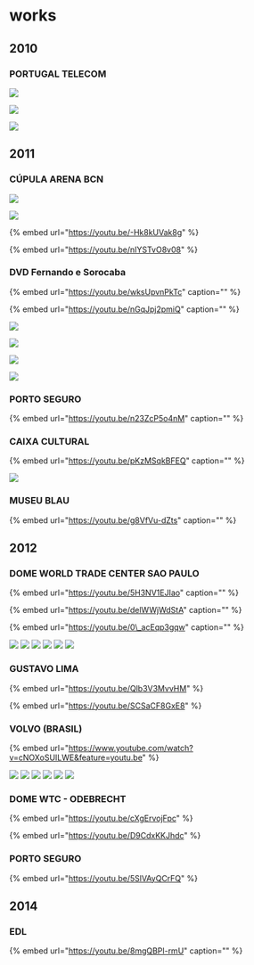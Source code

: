 # works

## 2010

### PORTUGAL TELECOM

![](../../../.gitbook/assets/mf-2010-11-br-portugal-telecom-premio-literatura-02.jpg)

![](../../../.gitbook/assets/mf-2010-11-br-portugal-telecom-premio-literatura-03.jpeg)

![](../../../.gitbook/assets/mf-2010-11-br-portugal-telecom-premio-literatura-01.jpeg)

## 2011

### CÚPULA ARENA BCN

![](../../../.gitbook/assets/mf-2011-07-bcn-cupula-arena-1-.jpg)

![](../../../.gitbook/assets/mf-2011-07-bcn-cupula-arena-5-.jpg)

{% embed url="https://youtu.be/-Hk8kUVak8g" %}

{% embed url="https://youtu.be/nIYSTvO8v08" %}

### DVD Fernando e Sorocaba

{% embed url="https://youtu.be/wksUpvnPkTc" caption="" %}

{% embed url="https://youtu.be/nGqJpj2pmiQ" caption="" %}

![](../../../.gitbook/assets/mf-2011-10-br-dvd-fernando-e-sorocaba-01.jpeg)

![](../../../.gitbook/assets/mf-2011-10-br-dvd-fernando-e-sorocaba-02.jpg)

![](../../../.gitbook/assets/mf-2011-10-br-dvd-fernando-e-sorocaba-3-.jpg)

![](../../../.gitbook/assets/mf-2011-10-br-dvd-fernando-e-sorocaba-4-.jpg)

### PORTO SEGURO

{% embed url="https://youtu.be/n23ZcP5o4nM" caption="" %}

### CAIXA CULTURAL

{% embed url="https://youtu.be/pKzMSqkBFEQ" caption="" %}

![](../../../.gitbook/assets/mf-2011-12-br-caixa-cultural-mapping-01.jpeg)



### MUSEU BLAU

{% embed url="https://youtu.be/g8VfVu-dZts" caption="" %}

## 2012

### DOME WORLD TRADE CENTER SAO PAULO

{% embed url="https://youtu.be/5H3NV1EJIao" caption="" %}

{% embed url="https://youtu.be/delWWjWdStA" caption="" %}

{% embed url="https://youtu.be/0\_acEqp3gqw" caption="" %}

![](../../../.gitbook/assets/mf-2012-03-br-dome-world-trade-center-01.jpeg) ![](../../../.gitbook/assets/mf-2012-03-br-dome-world-trade-center-02.jpeg) ![](../../../.gitbook/assets/mf-2012-03-br-dome-world-trade-center-03.jpeg) ![](../../../.gitbook/assets/mf-2012-03-br-dome-world-trade-center-04.jpeg) ![](../../../.gitbook/assets/mf-2012-03-br-dome-world-trade-center-05.jpeg) ![](../../../.gitbook/assets/mf-2012-03-br-dome-world-trade-center-06.jpeg)

### GUSTAVO LIMA

{% embed url="https://youtu.be/Qlb3V3MvvHM" %}

{% embed url="https://youtu.be/SCSaCF8GxE8" %}

### VOLVO \(BRASIL\)

{% embed url="https://www.youtube.com/watch?v=cNOXoSUILWE&feature=youtu.be" %}

![](../../../.gitbook/assets/mf-2012-06-br-volvo-01.jpg) ![](../../../.gitbook/assets/mf-2012-06-br-volvo-02.jpg) ![](../../../.gitbook/assets/mf-2012-06-br-volvo-03.jpg) ![](../../../.gitbook/assets/mf-2012-06-br-volvo-04.jpg) ![](../../../.gitbook/assets/mf-2012-06-br-volvo-05.jpg) ![](../../../.gitbook/assets/mf-2012-06-br-volvo-06.jpg)

### DOME WTC - ODEBRECHT

{% embed url="https://youtu.be/cXgErvojFpc" %}

{% embed url="https://youtu.be/D9CdxKKJhdc" %}

### PORTO SEGURO

{% embed url="https://youtu.be/5SlVAyQCrFQ" %}

## 2014

### EDL

{% embed url="https://youtu.be/8mgQBPl-rmU" caption="" %}



